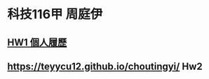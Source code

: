 科技116甲 周庭伊
===
[HW1 個人履歷](https://teyycu12.github.io/choutingyi/ "游標顯示")
---
https://teyycu12.github.io/choutingyi/
Hw2
---
